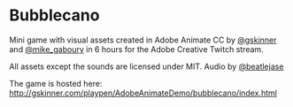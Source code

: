 # Bubblecano
Mini game with visual assets created in Adobe Animate CC by [@gskinner](https://twitter.com/gskinner) and [@mike_gaboury](https://twitter.com/mike_gaboury) in 6 hours for the Adobe Creative Twitch stream.

All assets except the sounds are licensed under MIT. Audio by [@beatlejase](https://twitter.com/beatlejase/)

The game is hosted here:
http://gskinner.com/playpen/AdobeAnimateDemo/bubblecano/index.html